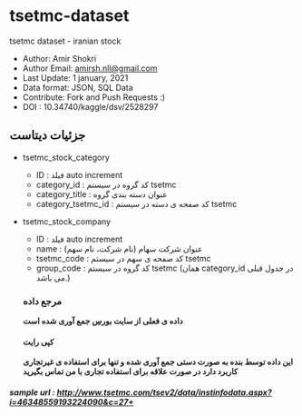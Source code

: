 # tsetmc-dataset
tsetmc dataset - iranian stock

* Author: Amir Shokri
* Author Email: amirsh.nll@gmail.com
* Last Update: 1 january, 2021
* Data format: JSON, SQL Data
* Contribute: Fork and Push Requests :)
* DOI : 10.34740/kaggle/dsv/2528297

## جزئیات دیتاست

* tsetmc_stock_category
  * ID : فیلد auto increment
  * category_id : کد گروه در سیستم tsetmc
  * category_title : عنوان دسته بندی گروه
  * category_tsetmc_id : کد صفحه ی دسته در سیستم tsetmc
* tsetmc_stock_company
  * ID : فیلد auto increment
  * name : عنوان شرکت سهام (نام شرکت، نام سهم)
  * tsetmc_code : کد صفحه ی سهم در سیستم tsetmc
  * group_code : کد گروه در سیستم tsetmc (همان category_id در جدول قبلی می باشد.)
  
  ### مرجع داده
  **داده ی فعلی از سایت [بورس](http://www.tsetmc.com/) جمع آوری شده است**
  
  #### کپی رایت
  **این داده توسط بنده به صورت دستی جمع آوری شده و تنها برای استفاده ی غیرتجاری کاربرد دارد در صورت علاقه برای استفاده تجاری با من تماس بگیرید**

##### sample url : http://www.tsetmc.com/tsev2/data/instinfodata.aspx?i=46348559193224090&c=27+
